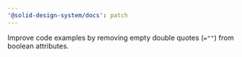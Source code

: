 ```yaml
---
'@solid-design-system/docs': patch
---
```


Improve code examples by removing empty double quotes (`=""`) from boolean attributes.

